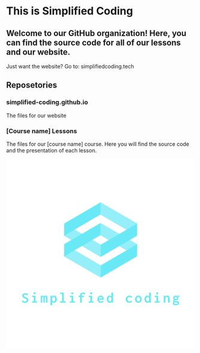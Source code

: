 # This is Simplified Coding

## Welcome to our GitHub organization! Here, you can find the source code for all of our lessons and our website.

Just want the website? Go to: simplifiedcoding.tech

## Reposetories

### simplified-coding.github.io

The files for our website

### [Course name] Lessons

The files for our [course name] course. Here you will find the source code and the presentation of each lesson.

![Logo](https://raw.githubusercontent.com/simplified-coding/.github/main/profile/logo.png)

